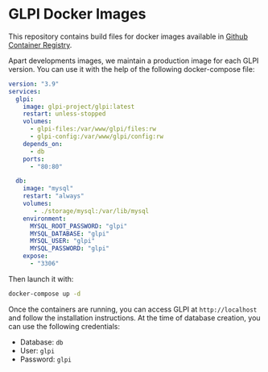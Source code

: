 # GLPI Docker Images


This repository contains build files for docker images available in [Github Container Registry](https://github.com/orgs/glpi-project/packages?ecosystem=container).

Apart developments images, we maintain a production image for each GLPI version.
You can use it with the help of the following docker-compose file:

```yaml
version: "3.9"
services:
  glpi:
    image: glpi-project/glpi:latest
    restart: unless-stopped
    volumes:
      - glpi-files:/var/www/glpi/files:rw
      - glpi-config:/var/www/glpi/config:rw
    depends_on:
      - db
    ports:
      - "80:80"

  db:
    image: "mysql"
    restart: "always"
    volumes:
       - ./storage/mysql:/var/lib/mysql
    environment:
      MYSQL_ROOT_PASSWORD: "glpi"
      MYSQL_DATABASE: "glpi"
      MYSQL_USER: "glpi"
      MYSQL_PASSWORD: "glpi"
    expose:
      - "3306"
```

Then launch it with:

```bash
docker-compose up -d
```

Once the containers are running, you can access GLPI at `http://localhost` and follow the installation instructions.
At the time of database creation, you can use the following credentials:
- Database: `db`
- User: `glpi`
- Password: `glpi`
